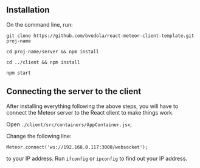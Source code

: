 ## Installation

On the command line, run:

`git clone https://github.com/bvodola/react-meteor-client-template.git proj-name`

`cd proj-name/server && npm install`

`cd ../client && npm install`

`npm start`

## Connecting the server to the client

After installing everything following the above steps, you will have to connect the Meteor server to
the React client to make things work.

Open `./client/src/containers/AppContainer.jsx`;

Change the following line:

`Meteor.connect('ws://192.168.0.117:3000/websocket');`

to your IP address. Run `ifconfig` or `ipconfig` to find out your IP address.
